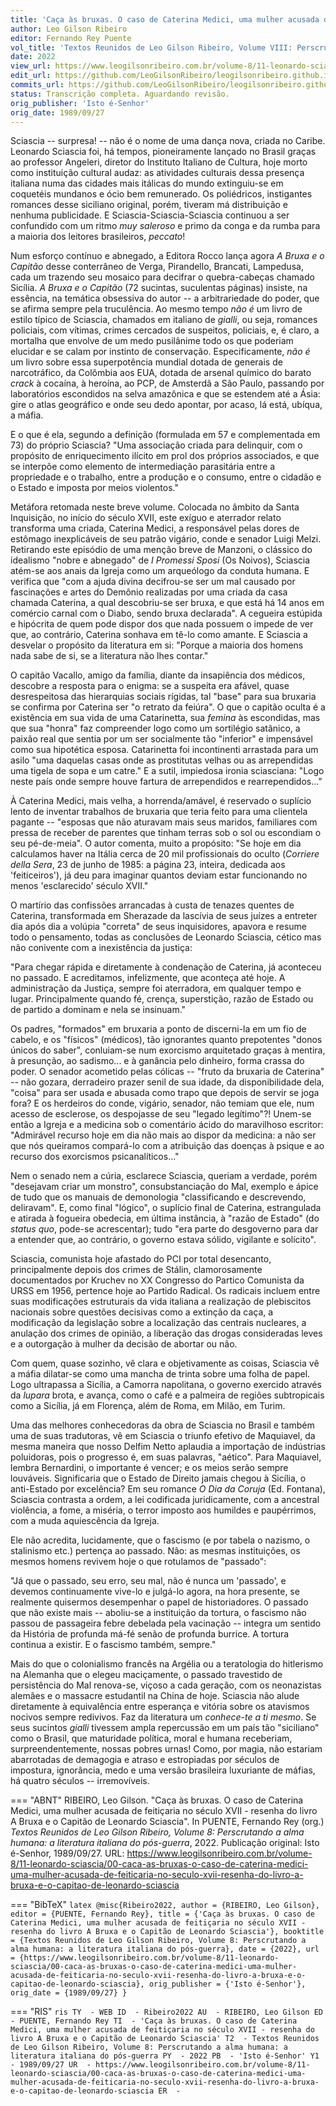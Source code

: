 ```yaml
---
title: 'Caça às bruxas. O caso de Caterina Medici, uma mulher acusada de feitiçaria no século XVII - resenha do livro A Bruxa e o Capitão de Leonardo Sciascia'
author: Leo Gilson Ribeiro
editor: Fernando Rey Puente
vol_title: 'Textos Reunidos de Leo Gilson Ribeiro, Volume VIII: Perscrutando a alma humana: a literatura italiana do pós-guerra'
date: 2022
view_url: https://www.leogilsonribeiro.com.br/volume-8/11-leonardo-sciascia/00-caca-as-bruxas-o-caso-de-caterina-medici-uma-mulher-acusada-de-feiticaria-no-seculo-xvii-resenha-do-livro-a-bruxa-e-o-capitao-de-leonardo-sciascia
edit_url: https://github.com/LeoGilsonRibeiro/leogilsonribeiro.github.io/edit/main//docs/markdown/volume-8/11-leonardo-sciascia/00-caca-as-bruxas-o-caso-de-caterina-medici-uma-mulher-acusada-de-feiticaria-no-seculo-xvii-resenha-do-livro-a-bruxa-e-o-capitao-de-leonardo-sciascia.md
commits_url: https://github.com/LeoGilsonRibeiro/leogilsonribeiro.github.io/commits/main/docs/markdown/volume-8/11-leonardo-sciascia/00-caca-as-bruxas-o-caso-de-caterina-medici-uma-mulher-acusada-de-feiticaria-no-seculo-xvii-resenha-do-livro-a-bruxa-e-o-capitao-de-leonardo-sciascia.md
status: Transcrição completa. Aguardando revisão.
orig_publisher: 'Isto é-Senhor'
orig_date: 1989/09/27
---
```


Sciascia -- surpresa! -- não é o nome de uma dança nova, criada no Caribe. Leonardo Sciascia foi, há tempos, pioneiramente lançado no Brasil graças ao professor Angeleri, diretor do Instituto Italiano de Cultura, hoje morto como instituição cultural audaz: as atividades culturais dessa presença italiana numa das cidades mais itálicas do mundo extinguiu-se em coquetéis mundanos e ócio bem remunerado. Os poliédricos, instigantes romances desse siciliano original, porém, tiveram má distribuição e nenhuma publicidade. E Sciascia-Sciascia-Sciascia continuou a ser confundido com um ritmo *muy saleroso* e primo da conga e da rumba para a maioria dos leitores brasileiros, *peccato*!

Num esforço contínuo e abnegado, a Editora Rocco lança agora *A Bruxa e o Capitão* desse conterrâneo de Verga, Pirandello, Brancati, Lampedusa, cada um trazendo seu mosaico para decifrar o quebra-cabeças chamado Sicília. *A Bruxa e o Capitão* (72 sucintas, suculentas páginas) insiste, na essência, na temática obsessiva do autor -- a arbitrariedade do poder, que se afirma sempre pela truculência. Ao mesmo tempo *não é* um livro de estilo típico de Sciascia, chamados em italiano de *gialli*, ou seja, romances policiais, com vítimas, crimes cercados de suspeitos, policiais, e, é claro, a mortalha que envolve de um medo pusilânime todo os que poderiam elucidar e se calam por instinto de conservação. Especificamente, *não é* um livro sobre essa superpotência mundial dotada de generais de narcotráfico, da Colômbia aos EUA, dotada de arsenal químico do barato *crack* à cocaína, à heroína, ao PCP, de Amsterdã a São Paulo, passando por laboratórios escondidos na selva amazônica e que se estendem até a Ásia: gire o atlas geográfico e onde seu dedo apontar, por acaso, lá está, ubíqua, a máfia.

E o que é ela, segundo a definição (formulada em 57 e complementada em 73) do próprio Sciascia? "Uma associação criada para delinquir, com o propósito de enriquecimento ilícito em prol dos próprios associados, e que se interpõe como elemento de intermediação parasitária entre a propriedade e o trabalho, entre a produção e o consumo, entre o cidadão e o Estado e imposta por meios violentos."

Metáfora retomada neste breve volume. Colocada no âmbito da Santa Inquisição, no início do século XVII, este exíguo e aterrador relato transforma uma criada, Caterina Medici, a responsável pelas dores de estômago inexplicáveis de seu patrão vigário, conde e senador Luigi Melzi. Retirando este episódio de uma menção breve de Manzoni, o clássico do idealismo "nobre e abnegado" de *I Promessi Sposi* (Os Noivos), Sciascia atém-se aos anais da Igreja como um arqueólogo da conduta humana. E verifica que "com a ajuda divina decifrou-se ser um mal causado por fascinações e artes do Demônio realizadas por uma criada da casa chamada Caterina, a qual descobriu-se ser bruxa, e que está há 14 anos em comércio carnal com o Diabo, sendo bruxa declarada". A cegueira estúpida e hipócrita de quem pode dispor dos que nada possuem o impede de ver que, ao contrário, Caterina sonhava em tê-lo como amante. E Sciascia a desvelar o propósito da literatura em si: "Porque a maioria dos homens nada sabe de si, se a literatura não lhes contar."

O capitão Vacallo, amigo da família, diante da insapiência dos médicos, descobre a resposta para o enigma: se a suspeita era afável, quase desrespeitosa das hierarquias sociais rígidas, tal "base" para sua bruxaria se confirma por Caterina ser "o retrato da feiúra". O que o capitão oculta é a existência em sua vida de uma Catarinetta, sua *femina* às escondidas, mas que sua "honra" faz compreender logo como um sortilégio satânico, a paixão real que sentia por um ser socialmente tão "inferior" e impensável como sua hipotética esposa. Catarinetta foi incontinenti arrastada para um asilo "uma daquelas casas onde as prostitutas velhas ou as arrependidas uma tigela de sopa e um catre." E a sutil, impiedosa ironia sciasciana: "Logo neste país onde sempre houve fartura de arrependidos e rearrependidos\..."

À Caterina Medici, mais velha, a horrenda/amável, é reservado o suplício lento de inventar trabalhos de bruxaria que teria feito para uma clientela pagante -- "esposas que não aturavam mais seus maridos, familiares com pressa de receber de parentes que tinham terras sob o sol ou escondiam o seu pé-de-meia". O autor comenta, muito a propósito: "Se hoje em dia calculamos haver na Itália cerca de 20 mil profissionais do oculto (*Corriere della Sera*, 23 de junho de 1985: a página 23, inteira, dedicada aos 'feiticeiros'), já deu para imaginar quantos deviam estar funcionando no menos 'esclarecido' século XVII."

O martírio das confissões arrancadas à custa de tenazes quentes de Caterina, transformada em Sherazade da lascívia de seus juízes a entreter dia após dia a volúpia "correta" de seus inquisidores, apavora e resume todo o pensamento, todas as conclusões de Leonardo Sciascia, cético mas não conivente com a inexistência da justiça:

"Para chegar rápida e diretamente à condenação de Caterina, já aconteceu no passado. E acreditamos, infelizmente, que aconteça até hoje. A administração da Justiça, sempre foi aterradora, em qualquer tempo e lugar. Principalmente quando fé, crença, superstição, razão de Estado ou de partido a dominam e nela se insinuam."

Os padres, "formados" em bruxaria a ponto de discerni-la em um fio de cabelo, e os "físicos" (médicos), tão ignorantes quanto prepotentes "donos únicos do saber", conluiam-se num exorcismo arquitetado graças à mentira, à presunção, ao sadismo\... e à ganância pelo dinheiro, forma crassa do poder. O senador acometido pelas cólicas -- "fruto da bruxaria de Caterina" -- não gozara, derradeiro prazer senil de sua idade, da disponibilidade dela, "coisa" para ser usada e abusada como trapo que depois de servir se joga fora? E os herdeiros do conde, vigário, senador, não temiam que ele, num acesso de esclerose, os despojasse de seu "legado legítimo"?! Unem-se então a Igreja e a medicina sob o comentário ácido do maravilhoso escritor: "Admirável recurso hoje em dia não mais ao dispor da medicina: a não ser que nós queiramos compará-lo com a atribuição das doenças à psique e ao recurso dos exorcismos psicanalíticos\..."

Nem o senado nem a cúria, esclarece Sciascia, queriam a verdade, porém "desejavam criar um monstro", consubstanciação do Mal, exemplo e ápice de tudo que os manuais de demonologia "classificando e descrevendo, deliravam". E, como final "lógico", o suplício final de Caterina, estrangulada e atirada à fogueira obedecia, em última instância, à "razão de Estado" (do *status quo*, pode-se acrescentar); tudo "era parte do desgoverno para dar a entender que, ao contrário, o governo estava sólido, vigilante e solícito".

Sciascia, comunista hoje afastado do PCI por total desencanto, principalmente depois dos crimes de Stálin, clamorosamente documentados por Kruchev no XX Congresso do Partico Comunista da URSS em 1956, pertence hoje ao Partido Radical. Os radicais incluem entre suas modificações estruturais da vida italiana a realização de plebiscitos nacionais sobre questões decisivas como a extinção da caça, a modificação da legislação sobre a localização das centrais nucleares, a anulação dos crimes de opinião, a liberação das drogas consideradas leves e a outorgação à mulher da decisão de abortar ou não.

Com quem, quase sozinho, vê clara e objetivamente as coisas, Sciascia vê a máfia dilatar-se como uma mancha de trinta sobre uma folha de papel. Logo ultrapassa a Sicília, a Camorra napolitana, o governo exercido através da *lupara* brota, e avança, como o café e a palmeira de regiões subtropicais como a Sicília, já em Florença, além de Roma, em Milão, em Turim.

Uma das melhores conhecedoras da obra de Sciascia no Brasil e também uma de suas tradutoras, vê em Sciascia o triunfo efetivo de Maquiavel, da mesma maneira que nosso Delfim Netto aplaudia a importação de indústrias poluidoras, pois o progresso é, em suas palavras, "aético". Para Maquiavel, lembra Bernardini, o importante é vencer; e os meios serão sempre louváveis. Significaria que o Estado de Direito jamais chegou à Sicília, o anti-Estado por excelência? Em seu romance *O Dia da Coruja* (Ed. Fontana), Sciascia contrasta a ordem, a lei codificada juridicamente, com a ancestral violência, a fome, a miséria, o terror imposto aos humildes e paupérrimos, com a muda aquiescência da Igreja.

Ele não acredita, lucidamente, que o fascismo (e por tabela o nazismo, o stalinismo etc.) pertença ao passado. Não: as mesmas instituições, os mesmos homens revivem hoje o que rotulamos de "passado":

"Já que o passado, seu erro, seu mal, não é nunca um 'passado', e devemos continuamente vive-lo e julgá-lo agora, na hora presente, se realmente quisermos desempenhar o papel de historiadores. O passado que não existe mais -- aboliu-se a instituição da tortura, o fascismo não passou de passageira febre debelada pela vacinação -- integra um sentido da História de profunda má-fé senão de profunda burrice. A tortura continua a existir. E o fascismo também, sempre."

Mais do que o colonialismo francês na Argélia ou a teratologia do hitlerismo na Alemanha que o elegeu maciçamente, o passado travestido de persistência do Mal renova-se, viçoso a cada geração, com os neonazistas alemães e o massacre estudantil na China de hoje. Sciascia não alude diretamente à equivalência entre esperança e vitória sobre os atavismos nocivos sempre redivivos. Faz da literatura um *conhece-te a ti mesmo*. Se seus sucintos *gialli* tivessem ampla repercussão em um país tão "siciliano" como o Brasil, que maturidade política, moral e humana receberiam, surpreendentemente, nossas pobres urnas! Como, por magia, não estariam abarrotadas de demagogia e atraso e estropiadas por séculos de impostura, ignorância, medo e uma versão brasileira luxuriante de máfias, há quatro séculos -- irremovíveis.


=== "ABNT"
    RIBEIRO, Leo Gilson. "Caça às bruxas. O caso de Caterina Medici, uma mulher acusada de feitiçaria no século XVII - resenha do livro A Bruxa e o Capitão de Leonardo Sciascia". In PUENTE, Fernando Rey (org.) <em>Textos Reunidos de Leo Gilson Ribeiro, Volume 8: Perscrutando a alma humana: a literatura italiana do pós-guerra</em>, 2022. Publicação original: Isto é-Senhor, 1989/09/27. URL: <a href="stable_url">https://www.leogilsonribeiro.com.br/volume-8/11-leonardo-sciascia/00-caca-as-bruxas-o-caso-de-caterina-medici-uma-mulher-acusada-de-feiticaria-no-seculo-xvii-resenha-do-livro-a-bruxa-e-o-capitao-de-leonardo-sciascia</a>

=== "BibTeX"
    ```latex
    @misc{Ribeiro2022,
    author = {RIBEIRO, Leo Gilson},
    editor = {PUENTE, Fernando Rey},
    title = {'Caça às bruxas. O caso de Caterina Medici, uma mulher acusada de feitiçaria no século XVII - resenha do livro A Bruxa e o Capitão de Leonardo Sciascia'},
    booktitle = {Textos Reunidos de Leo Gilson Ribeiro, Volume 8: Perscrutando a alma humana: a literatura italiana do pós-guerra},
    date = {2022},
    url = {https://www.leogilsonribeiro.com.br/volume-8/11-leonardo-sciascia/00-caca-as-bruxas-o-caso-de-caterina-medici-uma-mulher-acusada-de-feiticaria-no-seculo-xvii-resenha-do-livro-a-bruxa-e-o-capitao-de-leonardo-sciascia},
    orig_publisher = {'Isto é-Senhor'},
    orig_date = {1989/09/27}
    }
    ```

=== "RIS"
    ```ris
    TY  - WEB
    ID  - Ribeiro2022
    AU  - RIBEIRO, Leo Gilson
    ED  - PUENTE, Fernando Rey
    TI  - 'Caça às bruxas. O caso de Caterina Medici, uma mulher acusada de feitiçaria no século XVII - resenha do livro A Bruxa e o Capitão de Leonardo Sciascia'
    T2  - Textos Reunidos de Leo Gilson Ribeiro, Volume 8: Perscrutando a alma humana: a literatura italiana do pós-guerra
    PY  - 2022
    PB  - 'Isto é-Senhor'
    Y1  - 1989/09/27
    UR  - https://www.leogilsonribeiro.com.br/volume-8/11-leonardo-sciascia/00-caca-as-bruxas-o-caso-de-caterina-medici-uma-mulher-acusada-de-feiticaria-no-seculo-xvii-resenha-do-livro-a-bruxa-e-o-capitao-de-leonardo-sciascia
    ER  - 
    ```

